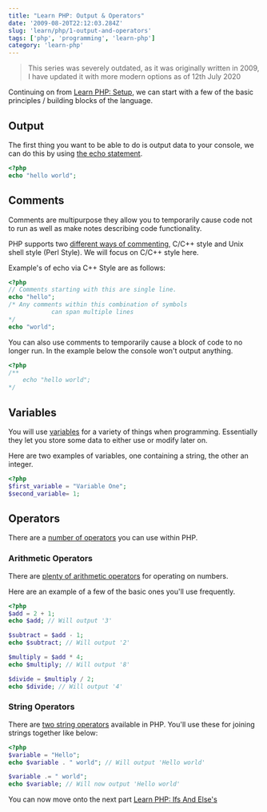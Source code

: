```yaml
---
title: "Learn PHP: Output & Operators"
date: '2009-08-20T22:12:03.284Z'
slug: 'learn/php/1-output-and-operators'
tags: ['php', 'programming', 'learn-php']
category: 'learn-php'
---
```

> This series was severely outdated, as it was originally written in 2009, I have updated it with more modern options as of 12th July 2020

Continuing on from [Learn PHP: Setup](/blog/learn/php/0-setup), we can start with a few of the basic principles / building blocks of the language.

##  Output
The first thing you want to be able to do is output data to your console, we can do this by using [the echo statement](https://www.php.net/manual/en/function.echo.php).
```php 
<?php
echo "hello world";
```

## Comments
Comments are multipurpose they allow you to temporarily cause code not to run as well as make notes describing code functionality.

PHP supports two [different ways of commenting](https://www.php.net/manual/en/language.basic-syntax.comments.php), C/C++ style and Unix shell style (Perl Style). We will focus on C/C++ style here.

Example's of echo via C++ Style are as follows:

```php
<?php
// Comments starting with this are single line.
echo "hello";
/* Any comments within this combination of symbols
            can span multiple lines  
*/
echo "world"; 
```
You can also use comments to temporarily cause a block of code to no longer run. In the example below the console won't output anything.
```php
<?php
/**
    echo "hello world";
*/
```

## Variables

You will use [variables](https://www.php.net/manual/en/language.variables.basics.php) for a variety of things when programming. Essentially they let you store some data to either use or modify later on.

Here are two examples of variables, one containing a string, the other an integer.
```php
<?php
$first_variable = "Variable One";
$second_variable= 1;
```

## Operators
There are a [number of operators](https://www.php.net/manual/en/language.operators.php) you can use within PHP.

### Arithmetic Operators
There are [plenty of arithmetic operators]( https://www.php.net/manual/en/language.operators.arithmetic.php) for operating on numbers.

Here are an example of a few of the basic ones you'll use frequently.
```php
<?php
$add = 2 + 1;
echo $add; // Will output '3'

$subtract = $add - 1;
echo $subtract; // Will output '2'

$multiply = $add * 4;
echo $multiply; // Will output '8'

$divide = $multiply / 2;
echo $divide; // Will output '4'
```

### String Operators
There are [two string operators](https://www.php.net/manual/en/language.operators.string.php) available in PHP. You'll use these for joining strings together like below:
```php
<?php
$variable = "Hello";
echo $variable . " world"; // Will output 'Hello world'

$variable .= " world";
echo $variable; // Will now output 'Hello world'
```

You can now move onto the next part [Learn PHP: Ifs And Else's](/blog/learn/php/2-ifs-and-elses)